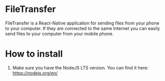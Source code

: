 # FileTransfer

FileTransfer is a React-Native application for sending files from your phone to your computer. If they are connected to the same Internet you can easily send files
to your computer from your mobile phone.


# How to install

1) Make sure you have the NodeJS LTS version. You can find it here: https://nodejs.org/en/